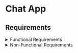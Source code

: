 # Chat App

## Requirements

<details><summary>Functional Requirements</summary>

1. Messaging:
	- One-to-one messaging;
	- Delivery status(sent, delivered, read);
	- (?)Group messaging.
2. End-to-End Encryption:
	- Encrypt messages on the sender’s device and decrypt them on the receiver’s device;
	- Generate and manage encryption keys securely.
3. File Sharing:
	- Secure sharing of files (images, videos, documents, audio) with encryption.
4. (?)Notifications:
	- Real-time notifications for new messages.
5. (?)User Authentication and Registration
	- Users should be able to register and authenticate using secure methods (e.g., OAuth, two-factor authentication).
	- Unique identification for each user;
6. (?)Contact Management:
	- Users can add, remove, and manage contacts;
	- Users can see their contacts' online/offline status.	

</details>

<details><summary>Non-Functional Requirements</summary>

1. Security:
	- Implement end-to-end encryption;
	- Secure key management;
	- Secure storage for sensitive information on the device;
	- Use HTTPS for all communications with servers;
	- Regular security audits and vulnerability assessments.
2. (?)Usability:
	- Intuitive and user-friendly interface;
	- Accessible design for users with disabilities;
	- (?)Multi-language support.
3. Performance:
	- Efficient encryption/decryption algorithms to ensure minimal latency;
	- Scalability to handle a large number of users and messages.
4. Reliability:	
	- Ensure message delivery even under poor network conditions;
	- Implement mechanisms for message synchronization across devices.

</details>

